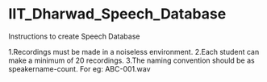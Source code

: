# IIT_Dharwad_Speech_Database

Instructions to create Speech Database

1.Recordings must be made in a noiseless environment.
2.Each student can make a minimum of 20 recordings.
3.The naming convention should be as speakername-count.
For eg: ABC-001.wav
